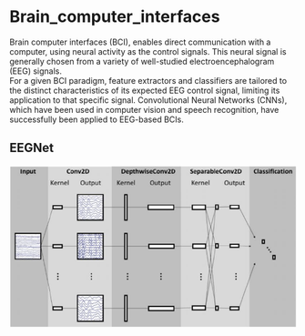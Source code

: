 # Brain_computer_interfaces

Brain computer interfaces (BCI), enables direct communication with a computer, using neural activity as the control signals. This neural signal is generally chosen from a variety of well-studied electroencephalogram (EEG) signals.  
For a given BCI paradigm, feature extractors and classifiers are tailored to the distinct characteristics of its expected EEG control signal, limiting its application to that specific signal. Convolutional Neural Networks (CNNs), which have been used in computer vision and speech recognition, have successfully been applied to EEG-based BCIs.  

## EEGNet
![image](https://github.com/LishanChen0916/Brain_computer_interfaces/blob/main/EEGNet.png)
